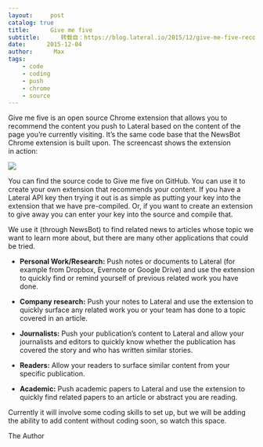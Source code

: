 ```yaml
---
layout:     post
catalog: true
title:      Give me five
subtitle:      转载自：https://blog.lateral.io/2015/12/give-me-five-recommend/
date:      2015-12-04
author:      Max
tags:
    - code
    - coding
    - push
    - chrome
    - source
---
```


Give me five is an open source Chrome extension that allows you to recommend the content you push to Lateral based on the content of the page you’re currently visiting. It’s the same code base that the NewsBot Chrome extension is built upon. The screencast shows the extension in action:

![](https://camo.githubusercontent.com/ba193f4187b8889bd9527b10d633f504808fb22d/68747470733a2f2f692e696d6775722e636f6d2f593565366d4f672e676966)


You can find the source code to Give me five on GitHub. You can use it to create your own extension that recommends your content. If you have a Lateral API key then trying it out is as simple as putting your key into the extension that we have pre-compiled. Or, if you want to create an extension to give away you can enter your key into the source and compile that.

We use it (through NewsBot) to find related news to articles whose topic we want to learn more about, but there are many other applications that could be tried.

- **Personal Work/Research:** Push notes or documents to Lateral (for example from Dropbox, Evernote or Google Drive) and use the extension to quickly find or remind yourself of previous related work you have done.

- **Company research:** Push your notes to Lateral and use the extension to quickly surface any related work you or your team has done to a topic covered in an article.

- **Journalists:** Push your publication’s content to Lateral and allow your journalists and editors to quickly know whether the publication has covered the story and who has written similar stories.

- **Readers:** Allow your readers to surface similar content from your specific publication.

- **Academic:** Push academic papers to Lateral and use the extension to quickly find related papers to an article or abstract you are reading.


Currently it will involve some coding skills to set up, but we will be adding the ability to add content without coding soon, so watch this space.


The Author
